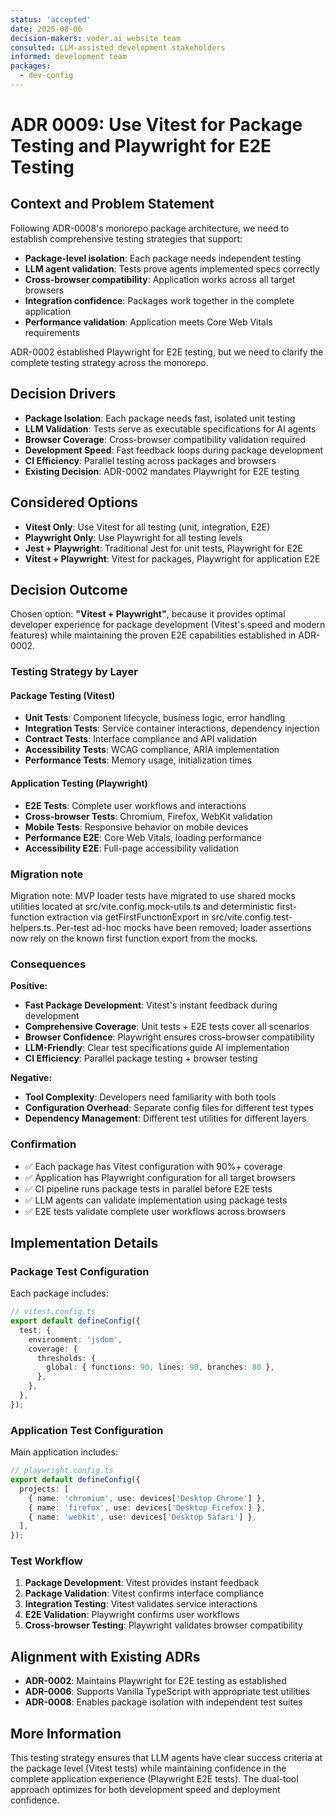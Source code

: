 ```yaml
---
status: 'accepted'
date: 2025-08-06
decision-makers: voder.ai website team
consulted: LLM-assisted development stakeholders
informed: development team
packages:
  - dev-config
---
```


# ADR 0009: Use Vitest for Package Testing and Playwright for E2E Testing

## Context and Problem Statement

Following ADR-0008's monorepo package architecture, we need to establish comprehensive testing strategies that support:

- **Package-level isolation**: Each package needs independent testing
- **LLM agent validation**: Tests prove agents implemented specs correctly
- **Cross-browser compatibility**: Application works across all target browsers
- **Integration confidence**: Packages work together in the complete application
- **Performance validation**: Application meets Core Web Vitals requirements

ADR-0002 established Playwright for E2E testing, but we need to clarify the complete testing strategy across the monorepo.

## Decision Drivers

- **Package Isolation**: Each package needs fast, isolated unit testing
- **LLM Validation**: Tests serve as executable specifications for AI agents
- **Browser Coverage**: Cross-browser compatibility validation required
- **Development Speed**: Fast feedback loops during package development
- **CI Efficiency**: Parallel testing across packages and browsers
- **Existing Decision**: ADR-0002 mandates Playwright for E2E testing

## Considered Options

- **Vitest Only**: Use Vitest for all testing (unit, integration, E2E)
- **Playwright Only**: Use Playwright for all testing levels
- **Jest + Playwright**: Traditional Jest for unit tests, Playwright for E2E
- **Vitest + Playwright**: Vitest for packages, Playwright for application E2E

## Decision Outcome

Chosen option: **"Vitest + Playwright"**, because it provides optimal developer experience for package development (Vitest's speed and modern features) while maintaining the proven E2E capabilities established in ADR-0002.

### Testing Strategy by Layer

#### **Package Testing (Vitest)**

- **Unit Tests**: Component lifecycle, business logic, error handling
- **Integration Tests**: Service container interactions, dependency injection
- **Contract Tests**: Interface compliance and API validation
- **Accessibility Tests**: WCAG compliance, ARIA implementation
- **Performance Tests**: Memory usage, initialization times

#### **Application Testing (Playwright)**

- **E2E Tests**: Complete user workflows and interactions
- **Cross-browser Tests**: Chromium, Firefox, WebKit validation
- **Mobile Tests**: Responsive behavior on mobile devices
- **Performance E2E**: Core Web Vitals, loading performance
- **Accessibility E2E**: Full-page accessibility validation

### Migration note

Migration note: MVP loader tests have migrated to use shared mocks utilities located at src/vite.config.mock-utils.ts and deterministic first-function extraction via getFirstFunctionExport in src/vite.config.test-helpers.ts. Per-test ad-hoc mocks have been removed; loader assertions now rely on the known first function export from the mocks.

### Consequences

**Positive:**

- **Fast Package Development**: Vitest's instant feedback during development
- **Comprehensive Coverage**: Unit tests + E2E tests cover all scenarios
- **Browser Confidence**: Playwright ensures cross-browser compatibility
- **LLM-Friendly**: Clear test specifications guide AI implementation
- **CI Efficiency**: Parallel package testing + browser testing

**Negative:**

- **Tool Complexity**: Developers need familiarity with both tools
- **Configuration Overhead**: Separate config files for different test types
- **Dependency Management**: Different test utilities for different layers

### Confirmation

- ✅ Each package has Vitest configuration with 90%+ coverage
- ✅ Application has Playwright configuration for all target browsers
- ✅ CI pipeline runs package tests in parallel before E2E tests
- ✅ LLM agents can validate implementation using package tests
- ✅ E2E tests validate complete user workflows across browsers

## Implementation Details

### Package Test Configuration

Each package includes:

```typescript
// vitest.config.ts
export default defineConfig({
  test: {
    environment: 'jsdom',
    coverage: {
      thresholds: {
        global: { functions: 90, lines: 90, branches: 80 },
      },
    },
  },
});
```

### Application Test Configuration

Main application includes:

```typescript
// playwright.config.ts
export default defineConfig({
  projects: [
    { name: 'chromium', use: devices['Desktop Chrome'] },
    { name: 'firefox', use: devices['Desktop Firefox'] },
    { name: 'webkit', use: devices['Desktop Safari'] },
  ],
});
```

### Test Workflow

1. **Package Development**: Vitest provides instant feedback
2. **Package Validation**: Vitest confirms interface compliance
3. **Integration Testing**: Vitest validates service interactions
4. **E2E Validation**: Playwright confirms user workflows
5. **Cross-browser Testing**: Playwright validates browser compatibility

## Alignment with Existing ADRs

- **ADR-0002**: Maintains Playwright for E2E testing as established
- **ADR-0006**: Supports Vanilla TypeScript with appropriate test utilities
- **ADR-0008**: Enables package isolation with independent test suites

## More Information

This testing strategy ensures that LLM agents have clear success criteria at the package level (Vitest tests) while maintaining confidence in the complete application experience (Playwright E2E tests). The dual-tool approach optimizes for both development speed and deployment confidence.
